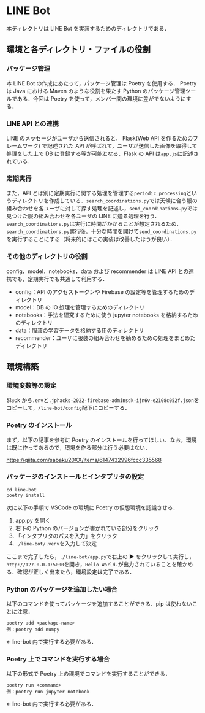 # LINE Bot

本ディレクトリは LINE Bot を実装するためのディレクトリである．

## 環境と各ディレクトリ・ファイルの役割

### パッケージ管理

本 LINE Bot の作成にあたって，パッケージ管理は Poetry を使用する． Poetry は Java における Maven のような役割を果たす Python のパッケージ管理ツールである．今回は Poetry を使って，メンバー間の環境に差がでないようにする．

### LINE API との連携

LINE のメッセージがユーザから送信されると， Flask(Web API を作るためのフレームワーク) で記述された API が呼ばれて，ユーザが送信した画像を取得して処理をした上で DB に登録する等が可能となる．Flask の API は`app.js`に記述されている．

### 定期実行

また，API とは別に定期実行に関する処理を管理する`periodic_processing`というディレクトリを作成している．`search_coordinations.py`では天候に合う服の組み合わせを各ユーザに対して探す処理を記述し，`send_coordinations.py`では見つけた服の組み合わせを各ユーザの LINE に送る処理を行う．`search_coordinations.py`は実行に時間がかかることが想定されるため，`search_coordinations.py`実行後，十分な時間を開けて`send_coordinations.py`を実行することにする（将来的にはこの実装は改善したほうが良い）．

### その他のディレクトリの役割

config，model，notebooks，data および recommender は LINE API との連携でも，定期実行でも共通して利用する．

- config：API のアクセストークンや Firebase の設定等を管理するためのディレクトリ
- model：DB の IO 処理を管理するためのディレクトリ
- notebooks：手法を研究するために使う jupyter notebooks を格納するためのディレクトリ
- data：服装の学習データを格納する用のディレクトリ
- recommender：ユーザに服装の組み合わせを勧めるための処理をまとめたディレクトリ

## 環境構築

### 環境変数等の設定

Slack から`.env`と`.jphacks-2022-firebase-adminsdk-ijn6v-e2108c052f.json`をコピーして，`/line-bot/config`配下にコピーする．

### Poetry のインストール

まず，以下の記事を参考に Poetry のインストールを行ってほしい．なお，環境は既に作ってあるので，環境を作る部分は行う必要はない．

https://qiita.com/sabaku20XX/items/6147432996fccc335568

### パッケージのインストールとインタプリタの設定

```
cd line-bot
poetry install
```

次に以下の手順で VSCode の環境に Poetry の仮想環境を認識させる．

1. app.py を開く
2. 右下の Python のバージョンが書かれている部分をクリック
3. 「インタプリタのパスを入力」をクリック
4. `./line-bot/.venv`を入力して決定

ここまで完了したら，`./line-bot/app.py`で右上の ▶ をクリックして実行し，`http://127.0.0.1:5000`を開き，`Hello World.`が出力されていることを確かめる．確認が正しく出来たら，環境設定は完了である．

### Python のパッケージを追加したい場合

以下のコマンドを使ってパッケージを追加することができる．pip は使わないことに注意．

```
poetry add <package-name>
例：poetry add numpy
```

※ line-bot 内で実行する必要がある．

### Poetry 上でコマンドを実行する場合

以下の形式で Poetry 上の環境でコマンドを実行することができる．

```
poetry run <command>
例：poetry run jupyter notebook
```

※ line-bot 内で実行する必要がある．
